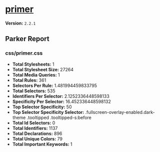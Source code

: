 # [primer]( http://primercss.io )

**Version:** `2.2.1`

## Parker Report

### css/primer.css

- **Total Stylesheets:** 1
- **Total Stylesheet Size:** 27264
- **Total Media Queries:** 1
- **Total Rules:** 361
- **Selectors Per Rule:** 1.481994459833795
- **Total Selectors:** 535
- **Identifiers Per Selector:** 2.1252336448598133
- **Specificity Per Selector:** 16.452336448598132
- **Top Selector Specificity:** 50
- **Top Selector Specificity Selector:** .fullscreen-overlay-enabled.dark-theme .tooltipped .tooltipped-s:before
- **Total Id Selectors:** 0
- **Total Identifiers:** 1137
- **Total Declarations:** 896
- **Total Unique Colors:** 79
- **Total Important Keywords:** 1
